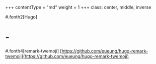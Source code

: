 +++
contentType = "md"
weight = 1
+++
class: center, middle, inverse

#.fonth2[Hugo]
# -
#.fonth4[remark-twemoji]
[https://github.com/eueung/hugo-remark-twemoji](https://github.com/eueung/hugo-remark-twemoji)

